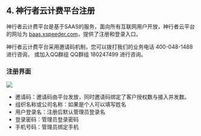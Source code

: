 ## 4. 神行者云计费平台注册

神行者云计费平台是基于SAAS的服务，面向所有互联网用户开放，神行者云平台的网址为 [baas.xspeeder.com](https://baas.xspeeder.com)，提供了注册和登录入口。

神行者云计费平台采用邀请码机制，您可以拨打我们的业务电话 400-048-1488 进行咨询， 或加入QQ群组 QQ群组 180247499 进行咨询。

### 注册界面

![](http://static.toughcloud.net/toughsms/tc_20181130134255_22.png)


- 邀请码：邀请码由平台发放，同时邀请码绑定了客户授权数与接入并发数。
- 组织名称或公司名称：如果是个人可以填写姓名
- 用户登录名：注册后默认管理员登录名
- 登录密码：管理员登录密码
- 手机号码：管理员绑定手机





